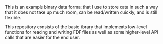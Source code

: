 This is an example binary data format that I use to store data in such a
way that it does not take up much room, can be read/written quickly, and
is still flexible.

This repository consists of the basic library that implements low-level
functions for reading and writing FDF files as well as some higher-level
API calls that are easier for the end user.
